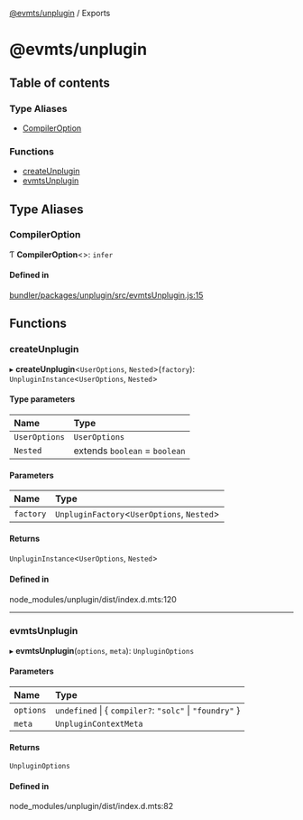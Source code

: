 [@evmts/unplugin](README.md) / Exports

# @evmts/unplugin

## Table of contents

### Type Aliases

- [CompilerOption](modules.md#compileroption)

### Functions

- [createUnplugin](modules.md#createunplugin)
- [evmtsUnplugin](modules.md#evmtsunplugin)

## Type Aliases

### CompilerOption

Ƭ **CompilerOption**\<\>: `infer`

#### Defined in

[bundler/packages/unplugin/src/evmtsUnplugin.js:15](https://github.com/evmts/evmts-monorepo/blob/main/bundler/packages/unplugin/src/evmtsUnplugin.js#L15)

## Functions

### createUnplugin

▸ **createUnplugin**\<`UserOptions`, `Nested`\>(`factory`): `UnpluginInstance`\<`UserOptions`, `Nested`\>

#### Type parameters

| Name | Type |
| :------ | :------ |
| `UserOptions` | `UserOptions` |
| `Nested` | extends `boolean` = `boolean` |

#### Parameters

| Name | Type |
| :------ | :------ |
| `factory` | `UnpluginFactory`\<`UserOptions`, `Nested`\> |

#### Returns

`UnpluginInstance`\<`UserOptions`, `Nested`\>

#### Defined in

node_modules/unplugin/dist/index.d.mts:120

___

### evmtsUnplugin

▸ **evmtsUnplugin**(`options`, `meta`): `UnpluginOptions`

#### Parameters

| Name | Type |
| :------ | :------ |
| `options` | `undefined` \| \{ `compiler?`: ``"solc"`` \| ``"foundry"``  } |
| `meta` | `UnpluginContextMeta` |

#### Returns

`UnpluginOptions`

#### Defined in

node_modules/unplugin/dist/index.d.mts:82
